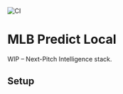 ![CI](https://github.com/jacksonshapiro11/mlb-predict-local/actions/workflows/ci.yml/badge.svg)

# MLB Predict Local

WIP – Next-Pitch Intelligence stack.

## Setup
